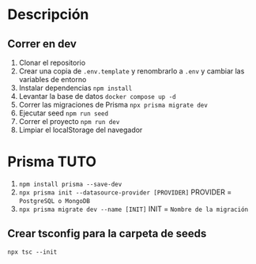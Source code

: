 # Descripción

## Correr en dev

1. Clonar el repositorio
2. Crear una copia de `.env.template` y renombrarlo a `.env` y cambiar las variables de entorno
3. Instalar dependencias `npm install`
4. Levantar la base de datos `docker compose up -d`
5. Correr las migraciones de Prisma `npx prisma migrate dev`
6. Ejecutar seed `npm run seed`
7. Correr el proyecto `npm run dev`
8. Limpiar el localStorage del navegador

# Prisma TUTO

1. `npm install prisma --save-dev`
2. `npx prisma init --datasource-provider [PROVIDER]` PROVIDER = `PostgreSQL o MongoDB`
3. `npx prisma migrate dev --name [INIT]` INIT = `Nombre de la migración`

## Crear tsconfig para la carpeta de seeds

`npx tsc --init`
